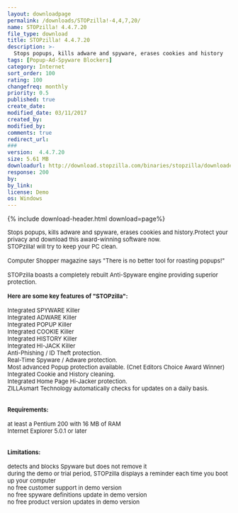 ```yaml
---
layout: downloadpage
permalink: /downloads/STOPzilla!-4,4,7,20/
name: STOPzilla! 4.4.7.20
file_type: download
title: STOPzilla! 4.4.7.20
description: >-
  Stops popups, kills adware and spyware, erases cookies and history
tags: [Popup-Ad-Spyware Blockers]
category: Internet
sort_order: 100
rating: 100
changefreq: monthly
priority: 0.5
published: true
create_date: 
modified_date: 03/11/2017
created_by: 
modified_by: 
comments: true
redirect_url: 
### 
version:  4.4.7.20
size: 5.61 MB
downloadurl: http://download.stopzilla.com/binaries/stopzilla/downloaders/10000/STOPzilla_Setup.exe
response: 200
by: 
by_link: 
license: Demo 
os: Windows
---
```


{% include download-header.html download=page%}

<p style="fix-download-text !important">
<p><font size="2"><p>Stops popups, kills adware and spyware, erases cookies and history.Protect your privacy and download this award-winning software now.<br />
STOPzilla! will try to keep your PC clean.<br />
<br />
Computer Shopper magazine says "There is no better tool for roasting popups!"<br />
<br />
STOPzilla boasts a completely rebuilt Anti-Spyware engine providing superior protection.<br />
<br />
<span><strong>Here </strong><strong>are some key features of "STOPzilla":</strong></span><br />
<br />
Integrated SPYWARE Killer<br />
Integrated ADWARE Killer<br />
Integrated POPUP Killer<br />
Integrated COOKIE Killer<br />
Integrated HISTORY Killer<br />
Integrated HI-JACK Killer<br />
Anti-Phishing / ID Theft protection</a>.<br />
Real-Time Spyware / Adware protection.<br />
Most advanced Popup protection available. (Cnet Editors Choice Award Winner)<br />
Integrated Cookie and History cleaning.<br />
Integrated Home Page Hi-Jacker protection.<br />
ZILLAsmart Technology automatically checks for updates on a daily basis.<br />
<br />
<br />
<span><strong>Requirements:</strong></span><br />
<br />
at least a Pentium 200 with 16 MB of RAM<br />
Internet Explorer 5.0.1 or later<br />
<br />
<br />
<span><strong>Limitations:</strong></span><br />
<br />
detects and blocks Spyware but does not remove it<br />
during the demo or trial period, STOPzilla displays a reminder each time you boot up your computer<br />
no free customer support in demo version<br />
no free spyware definitions update in demo version<br />
no free product version updates in demo version</p></p></p>
